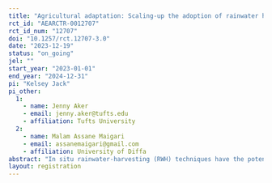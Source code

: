 ```yaml
---
title: "Agricultural adaptation: Scaling-up the adoption of rainwater harvesting techniques"
rct_id: "AEARCTR-0012707"
rct_id_num: "12707"
doi: "10.1257/rct.12707-3.0"
date: "2023-12-19"
status: "on_going"
jel: ""
start_year: "2023-01-01"
end_year: "2024-12-31"
pi: "Kelsey Jack"
pi_other:
  1:
    - name: Jenny Aker
    - email: jenny.aker@tufts.edu
    - affiliation: Tufts University
  2:
    - name: Malam Assane Maigari
    - email: assanemaigari@gmail.com
    - affiliation: University of Diffa
abstract: "In situ rainwater-harvesting (RWH) techniques have the potential to increase agricultural yields in the face of low and erratic rainfall, reversing land degradation and combatting desertification. We propose to study the scale-up of an intervention that has been shown to increase the adoption of RWH techniques in Niger, with relevance for most degraded land in the Sahel. A randomized control trial (RCT) conducted in Niger between 2018 and 2021 found that training alone was highly effective at increasing adoption. This, in turn, led to increases in agricultural revenue of around 0.14 s.d. up to three years after the initial training. This project will build upon the completed RCT to scale the adoption of RWH techniques in Niger, with three distinct contributions relative to the completed work. First, it will focus on expanding the adoption of two techniques (demi-lunes and zai) that are appropriate for severely degraded soils in Niger. Second, it will assess the relative costs and benefits of using in-person versus remote sensing to monitor initial and sustained adoption. Third, it will investigate whether larger trainings, which are cheaper to implement, deliver similar adoption impacts."
layout: registration
---
```


